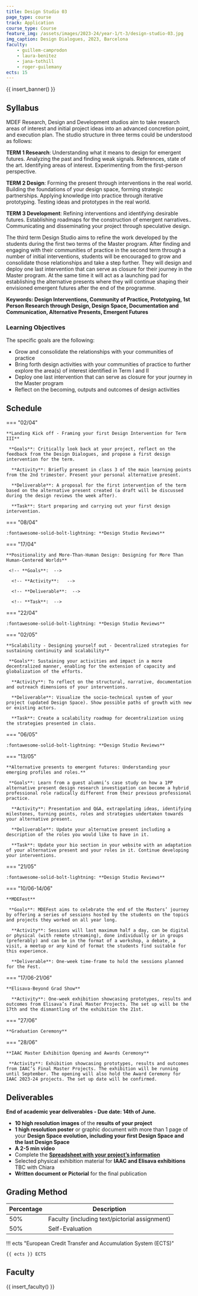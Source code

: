 ```yaml
---
title: Design Studio 03
page_type: course
track: Application
course_type: Course
feature_img: /assets/images/2023-24/year-1/t-3/design-studio-03.jpg
img_caption: Design Dialogues, 2023, Barcelona
faculty:
    - guillem-camprodon
    - laura-benitez
    - jana-tothill
    - roger-guilemany
ects: 15
---
```


{{ insert_banner() }}

## Syllabus

MDEF Research, Design and Development studios aim to take research areas of interest and initial project ideas into an advanced concretion point, and execution plan. The studio structure in three terms could be understood as follows:

**TERM 1 Research**: Understanding what it means to design for emergent futures. Analyzing the past and finding weak signals. References, state of the art. Identifying areas of interest. Experimenting from the first-person perspective.

**TERM 2 Design**: Forming the present through interventions in the real world. Building the foundations of your design space, forming strategic partnerships. Applying knowledge into practice through iterative prototyping. Testing ideas and prototypes in the real world.

**TERM 3 Development**: Refining interventions and identifying desirable futures. Establishing roadmaps for the construction of emergent narratives.. Communicating and disseminating your project through speculative design.

The third term Design Studio aims to refine the work developed by the students during the first two terms of the Master program. After finding and engaging with their  communities of practice in the second term through a number of initial interventions, students will be encouraged to grow and consolidate those relationships and take a step further. They will design and deploy one last intervention that can serve as closure for their journey in the Master program. At the same time it will act as a launching pad for establishing the alternative presents where they will continue shaping their envisioned emergent futures after the end of the programme.

**Keywords: Design Interventions, Community of Practice, Prototyping, 1st Person Research through Design, Design Space, Documentation and Communication, Alternative Presents, Emergent Futures**

### Learning Objectives

The specific goals are the following: 
- Grow and consolidate the relationships with your communities of practice
- Bring forth design activities with your communities of practice to further explore the area(s) of interest identified in Term I and II
- Deploy one last intervention that can serve as closure for your journey in the Master program
- Reflect on the becoming, outputs and outcomes of design activities

## Schedule

=== "02/04"

    **Landing Kick off - Framing your first Design Intervention for Term III**

     **Goals**: Critically look back at your project, reflect on the feedback from the Design Dialogues, and propose a first design intervention for the term.
     
      **Activity**: Briefly present in class 3 of the main learning points from the 2nd trimester. Present your personal alternative present. 
      
      **Deliverable**: A proposal for the first intervention of the term based on the alternative present created (a draft will be discussed during the design reviews the week after).
      
      **Task**: Start preparing and carrying out your first design intervention.

=== "08/04"

    :fontawesome-solid-bolt-lightning: **Design Studio Reviews**

=== "17/04"

    **Positionality and More-Than-Human Design: Designing for More Than Human-Centered Worlds**

     <!-- **Goals**:  -->
     
      <!-- **Activity**:   -->
      
      <!-- **Deliverable**:  -->
      
      <!-- **Task**:  -->

=== "22/04"

    :fontawesome-solid-bolt-lightning: **Design Studio Reviews**

=== "02/05"

    **Scalability - Designing yourself out - Decentralized strategies for sustaining continuity and scalability**

     **Goals**: Sustaining your activities and impact in a more decentralized manner, enabling for the extension of capacity and globalization of the efforts.
     
      **Activity**: To reflect on the structural, narrative, documentation and outreach dimensions of your interventions. 
      
      **Deliverable**: Visualize the socio-technical system of your project (updated Design Space). Show possible paths of growth with new or existing actors.
      
      **Task**: Create a scalability roadmap for decentralization using the strategies presented in class.

=== "06/05"

    :fontawesome-solid-bolt-lightning: **Design Studio Reviews**

=== "13/05"

    **Alternative presents to emergent futures: Understanding your emerging profiles and roles.**

     **Goals**: Learn from a guest alumni’s case study on how a 1PP alternative present design research investigation can become a hybrid professional role radically different from their previous professional practice.
     
      **Activity**: Presentation and Q&A, extrapolating ideas, identifying milestones, turning points, roles and strategies undertaken towards your alternative present.
      
      **Deliverable**: Update your alternative present including a description of the roles you would like to have in it.
      
      **Task**: Update your bio section in your website with an adaptation of your alternative present and your roles in it. Continue developing your interventions.

=== "21/05"

    :fontawesome-solid-bolt-lightning: **Design Studio Reviews**

=== "10/06-14/06"

    **MDEFest**

     **Goals**: MDEFest aims to celebrate the end of the Masters’ journey by offering a series of sessions hosted by the students on the topics and projects they worked on all year long.
     
      **Activity**: Sessions will last maximum half a day, can be digital or physical (with remote streaming), done individually or in groups (preferably) and can be in the format of a workshop, a debate, a visit, a meetup or any kind of format the students find suitable for this experience.
      
      **Deliverable**: One-week time-frame to hold the sessions planned for the Fest.

=== "17/06-21/06"

    **Elisava-Beyond Grad Show**
     
      **Activity**: One-week exhibition showcasing prototypes, results and outcomes from Elisava’s Final Master Projects. The set up will be the 17th and the dismantling of the exhibition the 21st.

=== "27/06"

    **Graduation Ceremony**

=== "28/06"

    **IAAC Master Exhibition Opening and Awards Ceremony**
     
     **Activity**: Exhibition showcasing prototypes, results and outcomes from IAAC’s Final Master Projects. The exhibition will be running until September. The opening will also hold the Award Ceremony for IAAC 2023-24 projects. The set up date will be confirmed.
    

## Deliverables

**End of academic year deliverables - Due date: 14th of June.**

- **10 high resolution images** of the **results of your project**
- **1 high resolution poster** or graphic document with more than 1 page of your **Design Space evolution, including your first Design Space and the last Design Space**
- **A 2-5 min video**
- Complete the **[Spreadsheet with your project’s information](https://docs.google.com/spreadsheets/d/1rI9aX3fn4CTOLzUb4_Wp8pbTSM7Z0NR25g779Krv2A0/edit?usp=sharing)**
- Selected physical exhibition material for **IAAC and Elisava exhibitions** TBC with Chiara
- **Written document or Pictorial** for the final publication


## Grading Method

| Percentage  | Description                                     |
| ----------- | ------------------------------------            |
| 50%         | Faculty (including text/pictorial assignment)          |
| 50%         | Self-Evaluation                                 |

!!! ects "European Credit Transfer and Accumulation System (ECTS)"

    {{ ects }} ECTS


## Faculty

{{ insert_faculty() }}
